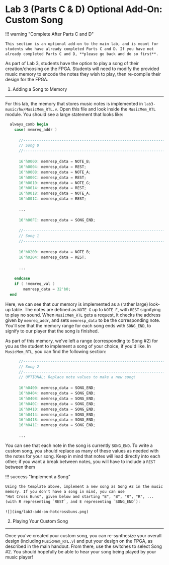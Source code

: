 
Lab 3 (Parts C & D) Optional Add-On: Custom Song
==========================================================================

!!! warning "Complete After Parts C and D"

    This section is an optional add-on to the main lab, and is meant for
    students who have already completed Parts C and D. If you have not
    already completed Parts C and D, **please go back and do so first**.

As part of Lab 3, students have the option to play a song of their
creation/choosing on the FPGA. Students will need to modify the provided
music memory to encode the notes they wish to play, then re-compile their
design for the FPGA.

1. Adding a Song to Memory
--------------------------------------------------------------------------

For this lab, the memory that stores music notes is implemented in
`lab3-music/hw/MusicMem_RTL.v`. Open this file and look inside the
`MusicMem_RTL` module. You should see a large statement that looks like:

```verilog
  always_comb begin
    case( memreq_addr )

      //----------------------------------------------------------------
      // Song 0
      //----------------------------------------------------------------

      16'h0000: memresp_data = NOTE_B;
      16'h0004: memresp_data = REST;
      16'h0008: memresp_data = NOTE_A;
      16'h000C: memresp_data = REST;
      16'h0010: memresp_data = NOTE_G;
      16'h0014: memresp_data = REST;
      16'h0018: memresp_data = NOTE_A;
      16'h001C: memresp_data = REST;

      ...

      16'h00FC: memresp_data = SONG_END;

      //----------------------------------------------------------------
      // Song 1
      //----------------------------------------------------------------

      16'h0200: memresp_data = NOTE_B;
      16'h0204: memresp_data = REST;

      ...

    endcase
    if ( !memreq_val )
        memresp_data = 32'b0;
  end
```

Here, we can see that our memory is implemented as a (rather large)
look-up table. The notes are defined as `NOTE_G` up to `NOTE_F`, with 
`REST` signifying to play no sound. When `MusicMem_RTL` gets a request,
it checks the address given by `memreq_addr`, and sets `memresp_data` to
be the corresponding note. You'll see that the memory range for each song
ends with `SONG_END`, to signify to our player that the song is finished.

As part of this memory, we've left a range (corresponding to Song #2) for
you as the student to implement a song of your choice, if you'd like. In
`MusicMem_RTL`, you can find the following section:

```verilog
      //----------------------------------------------------------------
      // Song 2
      //----------------------------------------------------------------
      // OPTIONAL: Replace note values to make a new song!

      16'h0400: memresp_data = SONG_END;
      16'h0404: memresp_data = SONG_END;
      16'h0408: memresp_data = SONG_END;
      16'h040C: memresp_data = SONG_END;
      16'h0410: memresp_data = SONG_END;
      16'h0414: memresp_data = SONG_END;
      16'h0418: memresp_data = SONG_END;
      16'h041C: memresp_data = SONG_END;

      ...
```

You can see that each note in the song is currently `SONG_END`. To write
a custom song, you should replace as many of these values as needed with
the notes for your song. Keep in mind that notes will lead directly into
each other; if you want a break between notes, you will have to include
a `REST` between them

!!! success "Implement a Song"

    Using the template above, implement a new song as Song #2 in the music
    memory. If you don't have a song in mind, you can use 
    "Hot Cross Buns", given below and starting "B", "B", "R", "R", ... 
    (with R representing `REST`, and E representing `SONG_END`):

    ![](img/lab3-add-on-hotcrossbuns.png)

2. Playing Your Custom Song
--------------------------------------------------------------------------

Once you've created your custom song, you can re-synthesize your overall
design (including `MusicMem_RTL.v`) and put your design on the FPGA, as
described in the main handout. From there, use the switches to select
Song #2. You should hopefully be able to hear your song being played by
your music player!
